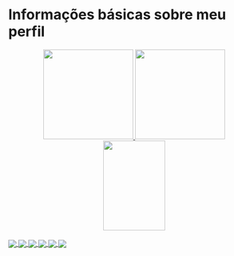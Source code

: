 <h1>Informações básicas sobre meu perfil</h1>

<div align="center">
  
  <a href="https://github.com/pedro-barreto">
  <img height="180em" src="https://github-readme-stats.vercel.app/api?username=pedro-barreto&show_icons=true&theme=tokyonight&include_all_commits=true&count_private=true"/>
  <img height="180em" src="https://github-readme-stats.vercel.app/api/top-langs/?username=pedro-barreto&layout=compact&langs_count=7&theme=tokyonight"/>
  <img width="49.5%" height="180em" src="https://github-readme-streak-stats.herokuapp.com/?user=pedro-barreto&theme=tokyonight&include_all_commits=true"/>
    
</div>
  
  <div style="display: inline_block"><br>
  <img align="center" src="https://img.shields.io/badge/HTML5-E34F26?style=for-the-badge&logo=html5&logoColor=white">
  <img align="center" src="https://img.shields.io/badge/CSS3-1572B6?style=for-the-badge&logo=css3&logoColor=white">
  <img align="center" src="https://img.shields.io/badge/JavaScript-323330?style=for-the-badge&logo=javascript&logoColor=F7DF1E">
  <img align="center" src="https://img.shields.io/badge/C-00599C?style=for-the-badge&logo=c&logoColor=white">
  <img align="center" src="https://img.shields.io/badge/Java-ED8B00?style=for-the-badge&logo=java&logoColor=white">
  <img align="center" src="https://img.shields.io/badge/OpenGL-FFFFFF?style=for-the-badge&logo=opengl">
     
</div>
